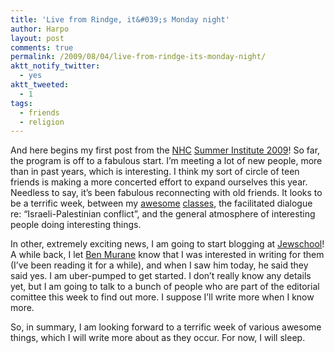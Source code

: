 ```yaml
---
title: 'Live from Rindge, it&#039;s Monday night'
author: Harpo
layout: post
comments: true
permalink: /2009/08/04/live-from-rindge-its-monday-night/
aktt_notify_twitter:
  - yes
aktt_tweeted:
  - 1
tags:
  - friends
  - religion
---
```

And here begins my first post from the <a href="http://havurah.org" target="_blank">NHC</a> <a href="http://havurah.org/institute" target="_blank">Summer Institute 2009</a>! So far, the program is off to a fabulous start. I&#8217;m meeting a lot of new people, more than in past years, which is interesting. I think my sort of circle of teen friends is making a more concerted effort to expand ourselves this year. Needless to say, it&#8217;s been fabulous reconnecting with old friends. It looks to be a terrific week, between my <a href="http://havurah.org/institute2009/courses/mitzvah-challah-bread-making-and-sacred-eating" target="_blank">awesome</a> <a href="http://havurah.org/institute2009/courses/shabbat-land-shemitah-21st-century" target="_blank">classes</a>, the facilitated dialogue re: &#8220;Israeli-Palestinian conflict&#8221;, and the general atmosphere of interesting people doing interesting things.

In other, extremely exciting news, I am going to start blogging at <a href="http://jewschool.com" target="_blank">Jewschool</a>! A while back, I let <a href="http://judaismwithoutborders.org" target="_blank">Ben Murane</a> know that I was interested in writing for them (I&#8217;ve been reading it for a while), and when I saw him today, he said they said yes. I am uber-pumped to get started. I don&#8217;t really know any details yet, but I am going to talk to a bunch of people who are part of the editorial comittee this week to find out more. I suppose I&#8217;ll write more when I know more.

So, in summary, I am looking forward to a terrific week of various awesome things, which I will write more about as they occur. For now, I will sleep.